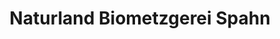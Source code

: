 ---
title: "Naturland Biometzgerei Spahn"
url: /frankfurt-am-main/naturland-biometzgerei-spahn/
shop: Metzgerei
---